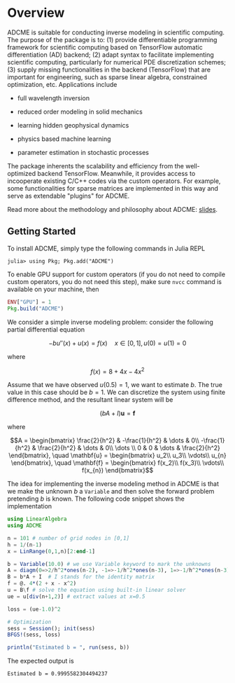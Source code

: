 # Overview

ADCME is suitable for conducting inverse modeling in scientific computing. The purpose of the package is to: (1) provide differentiable programming framework for scientific computing based on TensorFlow automatic differentiation (AD) backend; (2) adapt syntax to facilitate implementing scientific computing, particularly for numerical PDE discretization schemes; (3) supply missing functionalities in the backend (TensorFlow) that are important for engineering, such as sparse linear algebra, constrained optimization, etc. Applications include

- full wavelength inversion

- reduced order modeling in solid mechanics

- learning hidden geophysical dynamics

- physics based machine learning

- parameter estimation in stochastic processes

The package inherents the scalability and efficiency from the well-optimized backend TensorFlow. Meanwhile, it provides access to incooperate existing C/C++ codes via the custom operators. For example, some functionalities for sparse matrices are implemented in this way and serve as extendable "plugins" for ADCME. 

Read more about the methodology and philosophy about ADCME: [slides](./assets/Slide/ADCME.pdf).

## Getting Started 

To install ADCME, simply type the following commands in Julia REPL
```
julia> using Pkg; Pkg.add("ADCME")
```

To enable GPU support for custom operators (if you do not need to compile custom operators, you do not need this step), make sure `nvcc` command is available on your machine, then
```julia
ENV["GPU"] = 1
Pkg.build("ADCME")
```


We consider a simple inverse modeling problem: consider the following partial differential equation
```math
-bu''(x)+u(x)=f(x)\quad x\in[0,1], u(0)=u(1)=0
```
where 
```math
f(x) = 8 + 4x - 4x^2
```
Assume that we have observed $u(0.5)=1$, we want to estimate $b$. The true value in this case should be $b=1$. We can discretize the system using finite difference method, and the resultant linear system will be
```math
(bA+I)\mathbf{u} = \mathbf{f}
```
where
```math
A = \begin{bmatrix}
        \frac{2}{h^2} & -\frac{1}{h^2} & \dots & 0\\
         -\frac{1}{h^2} & \frac{2}{h^2} & \dots & 0\\
         \dots \\
         0 & 0 & \dots & \frac{2}{h^2}
    \end{bmatrix}, \quad \mathbf{u} = \begin{bmatrix}
        u_2\\
        u_3\\
        \vdots\\
        u_{n}
    \end{bmatrix}, \quad \mathbf{f} = \begin{bmatrix}
        f(x_2)\\
        f(x_3)\\
        \vdots\\
        f(x_{n})
    \end{bmatrix}
```

The idea for implementing the inverse modeling method in ADCME is that we make the unknown $b$ a `Variable` and then solve the forward problem pretending $b$ is known. The following code snippet shows the implementation
```julia
using LinearAlgebra
using ADCME

n = 101 # number of grid nodes in [0,1]
h = 1/(n-1)
x = LinRange(0,1,n)[2:end-1]

b = Variable(10.0) # we use Variable keyword to mark the unknowns
A = diagm(0=>2/h^2*ones(n-2), -1=>-1/h^2*ones(n-3), 1=>-1/h^2*ones(n-3)) 
B = b*A + I  # I stands for the identity matrix
f = @. 4*(2 + x - x^2) 
u = B\f # solve the equation using built-in linear solver
ue = u[div(n+1,2)] # extract values at x=0.5

loss = (ue-1.0)^2 

# Optimization
sess = Session(); init(sess) 
BFGS!(sess, loss)

println("Estimated b = ", run(sess, b))
```
The expected output is
```
Estimated b = 0.9995582304494237
```
